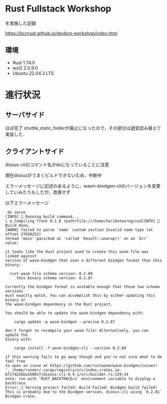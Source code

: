 # Rust Fullstack Workshop
を実施した記録

https://bcnrust.github.io/devbcn-workshop/index.html

## 環境

- Rust 1.74.0
- wsl2 2.0.9.0
- Ubuntu 22.04.3 LTS

# 進行状況

## サーバサイド
ほぼ完了
shuttle_static_folderが廃止になったので，その部分は適宜読み替えて実装した．

## クライアントサイド
dioxus-cliのコマンド名がdxになっていることに注意

現在dioxusがうまくビルドできないため，中断中

エラーメッセージに記述のあるように，wasm-bindgen-cliのバージョンを変更していみたりもしたが，改善せず

以下エラーメッセージ
```
 dx serve
[INFO] 🚅 Running build command...
\ ⚙️ Compiling front 0.1.0 (path+file:///home/hariboteereg/cod[INFO] 👑 Build done.
[WARN] failed to parse `name` custom section Invalid name type (at offset 27030253)
thread 'main' panicked at 'called `Result::unwrap()` on an `Err` value: 

it looks like the Rust project used to create this wasm file was linked against
version of wasm-bindgen that uses a different bindgen format than this binary:

  rust wasm file schema version: 0.2.89
     this binary schema version: 0.2.87

Currently the bindgen format is unstable enough that these two schema versions
must exactly match. You can accomplish this by either updating this binary or 
the wasm-bindgen dependency in the Rust project.

You should be able to update the wasm-bindgen dependency with:

    cargo update -p wasm-bindgen --precise 0.2.87

don't forget to recompile your wasm file! Alternatively, you can update the 
binary with:

    cargo install -f wasm-bindgen-cli --version 0.2.89

if this warning fails to go away though and you're not sure what to do feel free
to open an issue at https://github.com/rustwasm/wasm-bindgen/issues!
', /home/runner/.cargo/registry/src/index.crates.io-6f17d22bba15001f/dioxus-cli-0.4.1/src/builder.rs:129:14
note: run with `RUST_BACKTRACE=1` environment variable to display a backtrace
Error: 🚫 Serving project failed: Build Failed: Bindgen build failed! 
This is probably due to the Bindgen version, dioxus-cli using `0.2.81` Bindgen crate.
```